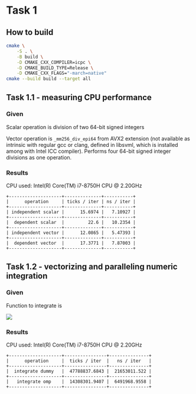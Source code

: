 # Task 1

## How to build

```bash
cmake \
    -S . \
    -B build \
    -D CMAKE_CXX_COMPILER=icpc \
    -D CMAKE_BUILD_TYPE=Release \
    -D CMAKE_CXX_FLAGS="-march=native"
cmake --build build --target all
```

## Task 1.1 - measuring CPU performance

### Given

Scalar operation is division of two 64-bit signed integers

Vector operation is `_mm256_div_epi64` from AVX2 extension (not available as intrinsic with regular gcc or clang, defined in libsvml, which is installed among with Intel ICC compiler). Performs four 64-bit signed integer divisions as one operation.

### Results

CPU used: Intel(R) Core(TM) i7-8750H CPU @ 2.20GHz

```
+--------------------+--------------+-----------+
|      operation     | ticks / iter | ns / iter |
+--------------------+--------------+-----------+
| independent scalar |      15.6974 |   7.10927 |
+--------------------+--------------+-----------+
|  dependent scalar  |         22.6 |   10.2354 |
+--------------------+--------------+-----------+
| independent vector |      12.0865 |   5.47393 |
+--------------------+--------------+-----------+
|  dependent vector  |      17.3771 |   7.87003 |
+--------------------+--------------+-----------+
```

## Task 1.2 - vectorizing and paralleling numeric integration

### Given

Function to integrate is

<img src="https://render.githubusercontent.com/render/math?math=f(x)=\exp{\left(\sin{x^\pi}\right)}">

### Results

CPU used: Intel(R) Core(TM) i7-8750H CPU @ 2.20GHz

```
+--------------------+----------------+---------------+
|      operation     |  ticks / iter  |   ns / iter   |
+--------------------+----------------+---------------+
|  integrate dummy   |  47788837.6843 |  21653011.522 |
+--------------------+----------------+---------------+
|   integrate omp    |  14308301.9407 |  6491968.9558 |
+--------------------+----------------+---------------+
```
